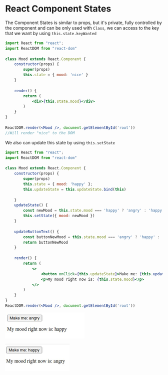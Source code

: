 # React Component States

The Component States is similar to props, but it's private, fully controlled by the component and can be only used with `Class`, we can access to the key that we want by using `this.state.keyWanted`

```jsx
import React from "react";
import ReactDOM from "react-dom"

class Mood extends React.Component {
    constructor(props) {
        super(props)
        this.state = { mood: 'nice' }
    }

    render() {
        return (
            <div>{this.state.mood}</div>
        )
    }
}

ReactDOM.render(<Mood />, document.getElementById('root'))
//Will render "nice" to the DOM
```

We also can update this state by using `this.setState`

```jsx
import React from "react";
import ReactDOM from "react-dom"

class Mood extends React.Component {
    constructor(props) {
        super(props)
        this.state = { mood: 'happy' };
        this.updateState = this.updateState.bind(this)

    }
    updateState() {
        const newMood = this.state.mood === 'happy' ? 'angry' : 'happy'
        this.setState({ mood: newMood })
    }

    updateButtonText() {
        const buttonNewMood = this.state.mood === 'angry' ? 'happy' : 'angry'
        return buttonNewMood
    }

    render() {
        return (
            <>
                <button onClick={this.updateState}>Make me: {this.updateButtonText()}</button>
                <p>My mood right now is: {this.state.mood}</p>
            </>
        )
    }
}
ReactDOM.render(<Mood />, document.getElementById('root'))
```

![](../../.gitbook/assets/screenshot-from-2020-12-12-03-31-44.jpg)

![](../../.gitbook/assets/screenshot-from-2020-12-12-03-31-45.jpg)


